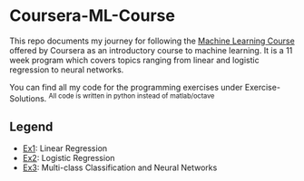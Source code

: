 # Coursera-ML-Course
This repo documents my journey for following the [Machine Learning Course](https://www.coursera.org/learn/machine-learning) offered by Coursera as an introductory course to machine learning. It is a 11 week program which covers topics ranging from linear and logistic regression to neural networks. 

You can find all my code for the programming exercises under Exercise-Solutions.
<sup>All code is written in python instead of matlab/octave</sup>

## Legend
* [Ex1](Exercise-Solutions/ex1): Linear Regression
* [Ex2](Exercise-Solutions/ex2): Logistic Regression
* [Ex3](Exercise-Solutions/ex3): Multi-class Classification and Neural Networks

